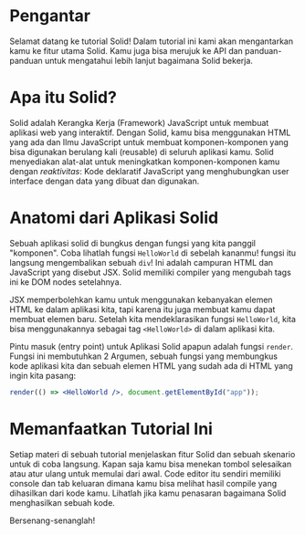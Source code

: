 # Pengantar

Selamat datang ke tutorial Solid! Dalam tutorial ini kami akan mengantarkan kamu ke fitur utama Solid. Kamu juga bisa merujuk ke API dan panduan-panduan untuk mengatahui lebih lanjut bagaimana Solid bekerja.

# Apa itu Solid?

Solid adalah Kerangka Kerja (Framework) JavaScript untuk membuat aplikasi web yang interaktif.
Dengan Solid, kamu bisa menggunakan HTML yang ada dan Ilmu JavaScript untuk membuat komponen-komponen yang bisa digunakan berulang kali (reusable) di seluruh aplikasi kamu.
Solid menyediakan alat-alat untuk meningkatkan komponen-komponen kamu dengan _reaktivitas_: Kode deklaratif JavaScript yang menghubungkan user interface dengan data yang dibuat dan digunakan.

# Anatomi dari Aplikasi Solid

Sebuah aplikasi solid di bungkus dengan fungsi yang kita panggil "komponen". Coba lihatlah fungsi `HelloWorld` di sebelah kananmu! fungsi itu langsung mengembalikan sebuah `div`! Ini adalah campuran HTML dan JavaScript yang disebut JSX. Solid memiliki compiler yang mengubah tags ini ke DOM nodes setelahnya.

JSX memperbolehkan kamu untuk menggunakan kebanyakan elemen HTML ke dalam aplikasi kita, tapi karena itu juga membuat kamu dapat membuat elemen baru. Setelah kita mendeklarasikan fungsi `HelloWorld`, kita bisa menggunakannya sebagai tag `<HelloWorld>` di dalam aplikasi kita.

Pintu masuk (entry point) untuk Aplikasi Solid apapun adalah fungsi `render`. Fungsi ini membutuhkan 2 Argumen, sebuah fungsi yang membungkus kode aplikasi kita dan sebuah elemen HTML yang sudah ada di HTML yang ingin kita pasang:

```jsx
render(() => <HelloWorld />, document.getElementById("app"));
```

# Memanfaatkan Tutorial Ini

Setiap materi di sebuah tutorial menjelaskan fitur Solid dan sebuah skenario untuk di coba langsung. Kapan saja kamu bisa menekan tombol selesaikan atau atur ulang untuk memulai dari awal. Code editor itu sendiri memiliki console dan tab keluaran dimana kamu bisa melihat hasil compile yang dihasilkan dari kode kamu. Lihatlah jika kamu penasaran bagaimana Solid menghasilkan sebuah kode.

Bersenang-senanglah!
